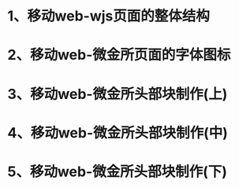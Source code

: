 # 1、移动web-wjs页面的整体结构
# 2、移动web-微金所页面的字体图标
# 3、移动web-微金所头部块制作(上)
# 4、移动web-微金所头部块制作(中)
# 5、移动web-微金所头部块制作(下)